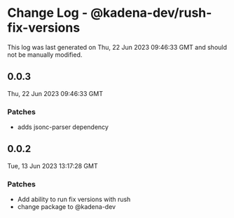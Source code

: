 # Change Log - @kadena-dev/rush-fix-versions

This log was last generated on Thu, 22 Jun 2023 09:46:33 GMT and should not be manually modified.

## 0.0.3
Thu, 22 Jun 2023 09:46:33 GMT

### Patches

- adds jsonc-parser dependency

## 0.0.2
Tue, 13 Jun 2023 13:17:28 GMT

### Patches

- Add ability to run fix versions with rush
- change package to @kadena-dev

